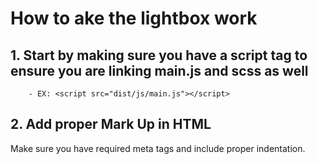 # How to ake the lightbox work


## 1. Start by making sure you have a script tag to ensure you are linking main.js and scss as well

		- EX: <script src="dist/js/main.js"></script>

## 2. Add proper Mark Up in HTML

Make sure you have required meta tags and include proper indentation.  
